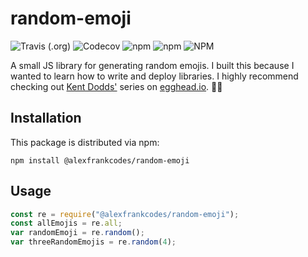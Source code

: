 # random-emoji

![Travis (.org)](https://img.shields.io/travis/alexfrankcodes/random-emoji?style=for-the-badge)
![Codecov](https://img.shields.io/codecov/c/gh/alexfrankcodes/random-emoji?style=for-the-badge)
![npm](https://img.shields.io/npm/v/@alexfrankcodes/random-emoji?style=for-the-badge)
![npm](https://img.shields.io/npm/dt/@alexfrankcodes/random-emoji?style=for-the-badge)
![NPM](https://img.shields.io/npm/l/@alexfrankcodes/random-emoji?style=for-the-badge)

A small JS library for generating random emojis. I built this because I wanted to learn how to write and deploy libraries. I highly recommend checking out [Kent Dodds'](https://twitter.com/kentcdodds) series on [egghead.io](https://egghead.io/courses/how-to-write-an-open-source-javascript-library). 🙂💖

## Installation

This package is distributed via npm:

```
npm install @alexfrankcodes/random-emoji
```

## Usage

```javascript
const re = require("@alexfrankcodes/random-emoji");
const allEmojis = re.all;
var randomEmoji = re.random();
var threeRandomEmojis = re.random(4);
```
